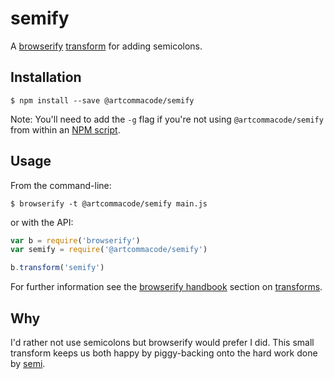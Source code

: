 # semify

A [browserify](http://browserify.org) [transform](https://github.com/substack/node-browserify#btransformtr-opts) for adding semicolons.

## Installation

```
$ npm install --save @artcommacode/semify
```

Note: You'll need to add the `-g` flag if you're not using `@artcommacode/semify` from within an [NPM script](https://docs.npmjs.com/misc/scripts).

## Usage

From the command-line:

```
$ browserify -t @artcommacode/semify main.js
```

or with the API:


``` js
var b = require('browserify')
var semify = require('@artcommacode/semify')

b.transform('semify')
```

For further information see the [browserify handbook](https://github.com/substack/browserify-handbook) section on [transforms](https://github.com/substack/browserify-handbook#transforms).

## Why

I'd rather not use semicolons but browserify would prefer I did. This small transform keeps us both happy by piggy-backing onto the hard work done by [semi](https://www.npmjs.com/package/semi).
